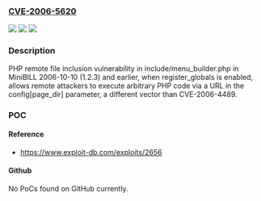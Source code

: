 ### [CVE-2006-5620](https://cve.mitre.org/cgi-bin/cvename.cgi?name=CVE-2006-5620)
![](https://img.shields.io/static/v1?label=Product&message=n%2Fa&color=blue)
![](https://img.shields.io/static/v1?label=Version&message=n%2Fa&color=blue)
![](https://img.shields.io/static/v1?label=Vulnerability&message=n%2Fa&color=brighgreen)

### Description

PHP remote file inclusion vulnerability in include/menu_builder.php in MiniBILL 2006-10-10 (1.2.3) and earlier, when register_globals is enabled, allows remote attackers to execute arbitrary PHP code via a URL in the config[page_dir] parameter, a different vector than CVE-2006-4489.

### POC

#### Reference
- https://www.exploit-db.com/exploits/2656

#### Github
No PoCs found on GitHub currently.

